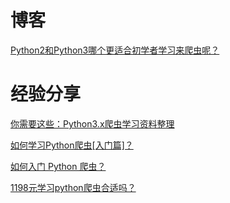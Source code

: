 # 博客

[Python2和Python3哪个更适合初学者学习来爬虫呢？](https://www.zhihu.com/question/55522117/answer/145075810)


# 经验分享

[你需要这些：Python3.x爬虫学习资料整理](https://zhuanlan.zhihu.com/p/24358829)

[如何学习Python爬虫[入门篇]？](https://zhuanlan.zhihu.com/p/21479334)

[如何入门 Python 爬虫？](https://www.zhihu.com/question/20899988/answer/96904827)

[1198元学习python爬虫合适吗？](https://www.zhihu.com/question/329282168/answer/741495656)



